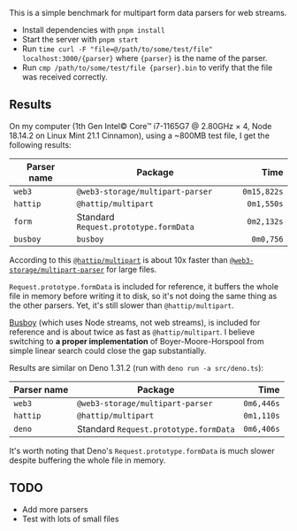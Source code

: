 This is a simple benchmark for multipart form data parsers for web streams.

- Install dependencies with `pnpm install`
- Start the server with `pnpm start`
- Run `time curl -F "file=@/path/to/some/test/file" localhost:3000/{parser}` where `{parser}` is the name of the parser.
- Run `cmp /path/to/some/test/file {parser}.bin` to verify that the file was received correctly.

## Results

On my computer (1th Gen Intel© Core™ i7-1165G7 @ 2.80GHz × 4, Node 18.14.2 on Linux Mint 21.1 Cinnamon), using a ~800MB test file, I get the following results:

| Parser name | Package                               |        Time |
| ----------- | ------------------------------------- | ----------: |
| `web3`      | `@web3-storage/multipart-parser`      | `0m15,822s` |
| `hattip`    | `@hattip/multipart`                   |  `0m1,550s` |
| `form`      | Standard `Request.prototype.formData` |  `0m2,132s` |
| `busboy`    | `busboy`                              |   `0m0,756` |

According to this [`@hattip/multipart`](https://github.com/hattipjs/hattip/tree/main/packages/base/multipart) is about 10x faster than [`@web3-storage/multipart-parser`](https://github.com/web3-storage/multipart-parser) for large files.

`Request.prototype.formData` is included for reference, it buffers the whole file in memory before writing it to disk, so it's not doing the same thing as the other parsers. Yet, it's still slower than `@hattip/multipart`.

[Busboy](https://github.com/mscdex/busboy) (which uses Node streams, not web streams), is included for reference and is about twice as fast as `@hattip/multipart`. I believe switching to **a proper implementation** of Boyer-Moore-Horspool from simple linear search could close the gap substantially.

Results are similar on Deno 1.31.2 (run with `deno run -a src/deno.ts`):

| Parser name | Package                               |       Time |
| ----------- | ------------------------------------- | ---------: |
| `web3`      | `@web3-storage/multipart-parser`      | `0m6,446s` |
| `hattip`    | `@hattip/multipart`                   | `0m1,110s` |
| `deno`      | Standard `Request.prototype.formData` | `0m6,406s` |

It's worth noting that Deno's `Request.prototype.formData` is much slower despite buffering the whole file in memory.

## TODO

- Add more parsers
- Test with lots of small files
